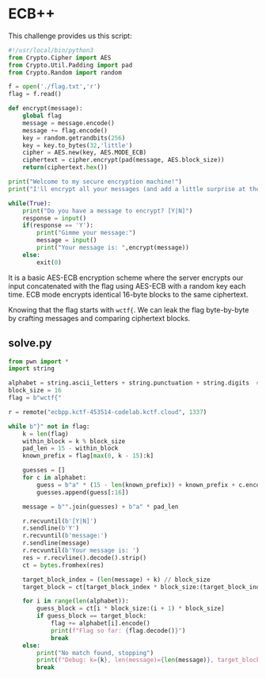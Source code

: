 # ECB++

This challenge provides us this script:

```py
#!/usr/local/bin/python3
from Crypto.Cipher import AES
from Crypto.Util.Padding import pad
from Crypto.Random import random

f = open('./flag.txt','r')
flag = f.read()

def encrypt(message):
    global flag
    message = message.encode()
    message += flag.encode()
    key = random.getrandbits(256)
    key = key.to_bytes(32,'little')
    cipher = AES.new(key, AES.MODE_ECB)
    ciphertext = cipher.encrypt(pad(message, AES.block_size))
    return(ciphertext.hex())

print("Welcome to my secure encryption machine!")
print("I'll encrypt all your messages (and add a little surprise at the end)")

while(True):
    print("Do you have a message to encrypt? [Y|N]")
    response = input()
    if(response == 'Y'):
        print("Gimme your message:")
        message = input()
        print("Your message is: ",encrypt(message))
    else:
        exit(0)
```

It is a basic AES-ECB encryption scheme where the server encrypts our input concatenated with the flag using AES-ECB with a random key each time. ECB mode encrypts identical 16-byte blocks to the same ciphertext. 

Knowing that the flag starts with `wctf{`. We can leak the flag byte-by-byte by crafting messages and comparing ciphertext blocks.

## solve.py

```py
from pwn import *
import string

alphabet = string.ascii_letters + string.punctuation + string.digits  # 94 characters
block_size = 16
flag = b"wctf{"

r = remote("ecbpp.kctf-453514-codelab.kctf.cloud", 1337)

while b"}" not in flag:
    k = len(flag)
    within_block = k % block_size
    pad_len = 15 - within_block
    known_prefix = flag[max(0, k - 15):k]

    guesses = []
    for c in alphabet:
        guess = b"a" * (15 - len(known_prefix)) + known_prefix + c.encode()
        guesses.append(guess[:16])

    message = b"".join(guesses) + b"a" * pad_len

    r.recvuntil(b'[Y|N]')
    r.sendline(b'Y')
    r.recvuntil(b'message:')
    r.sendline(message)
    r.recvuntil(b'Your message is: ')
    res = r.recvline().decode().strip()
    ct = bytes.fromhex(res)

    target_block_index = (len(message) + k) // block_size
    target_block = ct[target_block_index * block_size:(target_block_index + 1) * block_size]

    for i in range(len(alphabet)):
        guess_block = ct[i * block_size:(i + 1) * block_size]
        if guess_block == target_block:
            flag += alphabet[i].encode()
            print(f"Flag so far: {flag.decode()}")
            break
    else:
        print("No match found, stopping")
        print(f"Debug: k={k}, len(message)={len(message)}, target_block_index={target_block_index}")
        break
```
